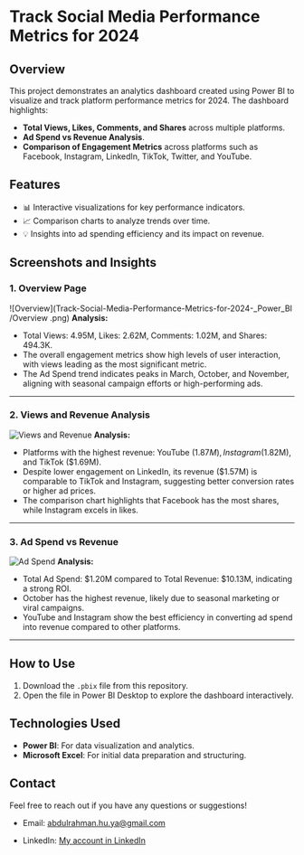 # Track Social Media Performance Metrics for 2024

## Overview
This project demonstrates an analytics dashboard created using Power BI to visualize and track platform performance metrics for 2024. The dashboard highlights:
- **Total Views, Likes, Comments, and Shares** across multiple platforms.
- **Ad Spend vs Revenue Analysis**.
- **Comparison of Engagement Metrics** across platforms such as Facebook, Instagram, LinkedIn, TikTok, Twitter, and YouTube.

## Features
- 📊 Interactive visualizations for key performance indicators.
- 📈 Comparison charts to analyze trends over time.
- 💡 Insights into ad spending efficiency and its impact on revenue.

## Screenshots and Insights

### 1. Overview Page
![Overview](Track-Social-Media-Performance-Metrics-for-2024-_Power_BI
/Overview .png)
**Analysis:**
- Total Views: 4.95M, Likes: 2.62M, Comments: 1.02M, and Shares: 494.3K.
- The overall engagement metrics show high levels of user interaction, with views leading as the most significant metric.
- The Ad Spend trend indicates peaks in March, October, and November, aligning with seasonal campaign efforts or high-performing ads.

---

### 2. Views and Revenue Analysis
![Views and Revenue](images/views_and_revenue.png)
**Analysis:**
- Platforms with the highest revenue: YouTube ($1.87M), Instagram ($1.82M), and TikTok ($1.69M).
- Despite lower engagement on LinkedIn, its revenue ($1.57M) is comparable to TikTok and Instagram, suggesting better conversion rates or higher ad prices.
- The comparison chart highlights that Facebook has the most shares, while Instagram excels in likes.

---

### 3. Ad Spend vs Revenue
![Ad Spend](images/ad_spend.png)
**Analysis:**
- Total Ad Spend: $1.20M compared to Total Revenue: $10.13M, indicating a strong ROI.
- October has the highest revenue, likely due to seasonal marketing or viral campaigns.
- YouTube and Instagram show the best efficiency in converting ad spend into revenue compared to other platforms.

---

## How to Use
1. Download the `.pbix` file from this repository.
2. Open the file in Power BI Desktop to explore the dashboard interactively.

## Technologies Used
- **Power BI**: For data visualization and analytics.
- **Microsoft Excel**: For initial data preparation and structuring.

## Contact
Feel free to reach out if you have any questions or suggestions!

- Email: abdulrahman.hu.ya@gmail.com

- LinkedIn: [My account in LinkedIn ](https://www.linkedin.com/in/abduhuya/)
